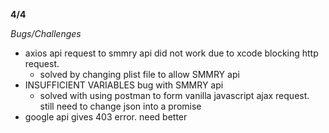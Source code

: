 **4/4**

*Bugs/Challenges*
- axios api request to smmry api did not work due to xcode blocking http request.
  + solved by changing plist file to allow SMMRY api
- INSUFFICIENT VARIABLES bug with SMMRY api
  + solved with using postman to form vanilla javascript ajax request. still need to change json into a promise
- google api gives 403 error. need better            
